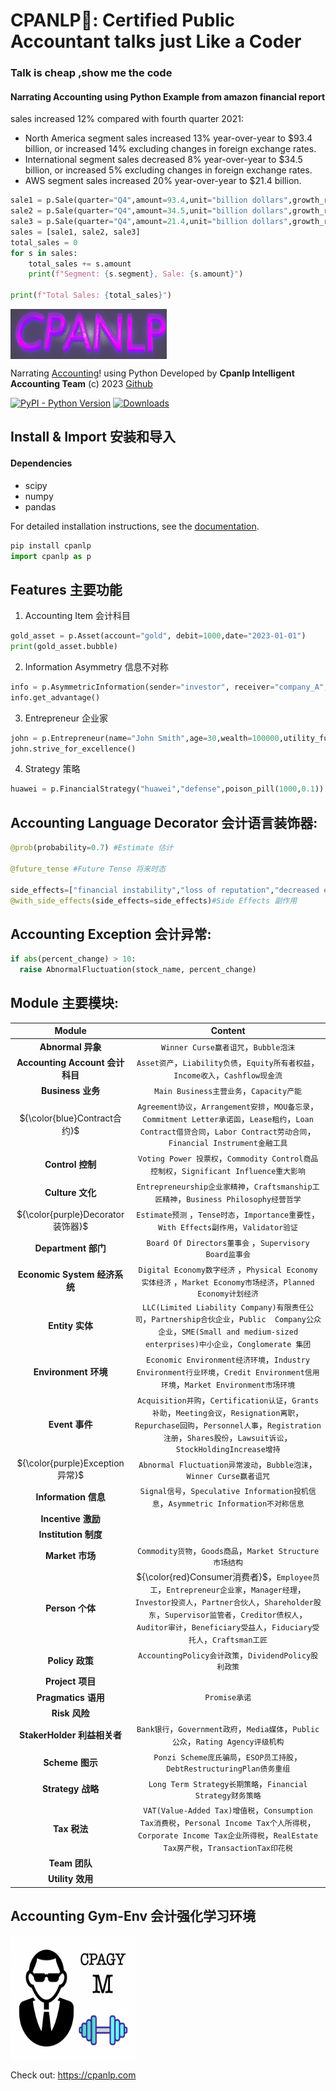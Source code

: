 # CPANLP🎺: Certified Public Accountant talks just Like a Coder
### Talk is cheap ,show me the code
#### Narrating Accounting using Python Example from amazon financial report

sales increased 12% compared with fourth quarter 2021:
  - North America segment sales increased 13% year-over-year to $93.4 billion, or increased 14% excluding changes in foreign exchange rates.
  - International segment sales decreased 8% year-over-year to $34.5 billion, or increased 5% excluding changes in foreign exchange rates.
  - AWS segment sales increased 20% year-over-year to $21.4 billion.
```python
sale1 = p.Sale(quarter="Q4",amount=93.4,unit="billion dollars",growth_rate=13%,year=2022,segment="North America")
sale2 = p.Sale(quarter="Q4",amount=34.5,unit="billion dollars",growth_rate=-8%,year=2022,segment="International")
sale3 = p.Sale(quarter="Q4",amount=21.4,unit="billion dollars",growth_rate=20%,year=2022,segment="AWS")
sales = [sale1, sale2, sale3]
total_sales = 0
for s in sales:
    total_sales += s.amount
    print(f"Segment: {s.segment}, Sale: {s.amount}")

print(f"Total Sales: {total_sales}")
```

<a href="https://cpanlp.com">
<img src="https://raw.githubusercontent.com/accounting-intelligent-ai/cpanlp/main/cpanlp.png" width = "250" height = "80" alt="logo" align=center />
</a>

Narrating [Accounting](https://cpanlp.com/overview/redefine)! using Python
Developed by **Cpanlp Intelligent Accounting Team** (c) 2023
[Github](https://github.com/accounting-intelligent-ai/cpanlp)

[![PyPI - Python Version](https://img.shields.io/static/v1?label=pypi&message=v1.2.26&color=blue)](https://pypi.org/project/cpanlp/)
[![Downloads](https://static.pepy.tech/badge/cpanlp/week)](https://pepy.tech/project/cpanlp)

## Install & Import 安装和导入
#### Dependencies
- scipy 
- numpy
- pandas
  
For detailed installation instructions, see the
[documentation](https://cpanlp.com/documentation).
```python
pip install cpanlp
import cpanlp as p
```

## Features 主要功能
1. Accounting Item 会计科目
```python
gold_asset = p.Asset(account="gold", debit=1000,date="2023-01-01")
print(gold_asset.bubble)
```
2. Information Asymmetry 信息不对称
```python
info = p.AsymmetricInformation(sender="investor", receiver="company_A", message="I am very interested in investing in your business", hidden_information="I have a limited budget")
info.get_advantage()
```
3. Entrepreneur 企业家
```python
john = p.Entrepreneur(name="John Smith",age=30,wealth=100000,utility_function=0, experience=5,company=LLC("Apple","Electronics",1000000),entrepreneurship=Entrepreneurship(leadership=9.0))
john.strive_for_excellence()
```
4. Strategy 策略
```python
huawei = p.FinancialStrategy("huawei","defense",poison_pill(1000,0.1))
```

## Accounting Language Decorator 会计语言装饰器:
```python
@prob(probability=0.7) #Estimate 估计

@future_tense #Future Tense 将来时态

side_effects=["financial instability","loss of reputation","decreased employee morale"]
@with_side_effects(side_effects=side_effects)#Side Effects 副作用
```

## Accounting Exception 会计异常:
```python
if abs(percent_change) > 10:
  raise AbnormalFluctuation(stock_name, percent_change)
```

## Module 主要模块:
|  Module   | Content  |
|  :----:  | :----:  |
| **Abnormal 异象**  | `Winner Curse赢者诅咒`，`Bubble泡沫`|
| **Accounting Account 会计科目**  | `Asset资产`，`Liability负债`，`Equity所有者权益`，`Income收入`，`Cashflow现金流` |
| **Business 业务**  | `Main Business主营业务`，`Capacity产能` |
| ${\color{blue}Contract合约}$  | `Agreement协议`，`Arrangement安排`，`MOU备忘录`，`Commitment Letter承诺函`，`Lease租约`，`Loan Contract借贷合同`，`Labor Contract劳动合同`，`Financial Instrument金融工具` |
| **Control 控制**  | `Voting Power 投票权`，`Commodity Control商品控制权`，`Significant Influence重大影响` |
| **Culture 文化**  | `Entrepreneurship企业家精神`，`Craftsmanship工匠精神`，`Business Philosophy经营哲学` |
| ${\color{purple}Decorator装饰器}$| `Estimate预测` ，`Tense时态`，`Importance重要性`，`With Effects副作用`，`Validator验证`|
| **Department 部门**  | `Board Of Directors董事会` ，`Supervisory Board监事会`|
| **Economic System 经济系统** |  `Digital Economy数字经济` ，`Physical Economy实体经济` ，`Market Economy市场经济`，`Planned  Economy计划经济` |
| **Entity 实体**  | `LLC(Limited Liability Company)有限责任公司`，`Partnership合伙企业`，`Public  Company公众企业`，`SME(Small and medium-sized enterprises)中小企业`，`Conglomerate 集团` |
| **Environment 环境**  | `Economic Environment经济环境`，`Industry Environment行业环境`，`Credit Environment信用环境`，`Market Environment市场环境`|
| **Event 事件**  | `Acquisition并购`，`Certification认证`，`Grants补助`，`Meeting会议`，`Resignation离职`，`Repurchase回购`，`Personnel人事`，`Registration注册`，`Shares股份`，`Lawsuit诉讼`，`StockHoldingIncrease增持` |
| ${\color{purple}Exception异常}$| `Abnormal Fluctuation异常波动`，`Bubble泡沫`，`Winner Curse赢者诅咒`|
| **Information 信息**  | `Signal信号`，`Speculative Information投机信息`，`Asymmetric Information不对称信息` |
| **Incentive 激励**  |   |
| **Institution 制度**  |  |
| **Market 市场**  | `Commodity货物`，`Goods商品`，`Market Structure市场结构`|
| **Person 个体**  | ${\color{red}Consumer消费者}$，`Employee员工`，`Entrepreneur企业家`，`Manager经理`，`Investor投资人`，`Partner合伙人`，`Shareholder股东`，`Supervisor监管者`，`Creditor债权人`，`Auditor审计`，`Beneficiary受益人`，`Fiduciary受托人`，`Craftsman工匠` |
| **Policy 政策**  | `AccountingPolicy会计政策`，`DividendPolicy股利政策` |
| **Project 项目**  |  |
| **Pragmatics 语用**  | `Promise承诺` |
| **Risk 风险** | |
| **StakerHolder 利益相关者**  | `Bank银行`，`Government政府`，`Media媒体`，`Public公众`，`Rating Agency评级机构` |
| **Scheme 图示**  | `Ponzi Scheme庞氏骗局`，`ESOP员工持股`，`DebtRestructuringPlan债务重组` |
| **Strategy 战略**  | `Long Term Strategy长期策略`，`Financial Strategy财务策略` |
| **Tax 税法**  | `VAT(Value-Added Tax)增值税`，`Consumption Tax消费税`，`Personal Income Tax个人所得税`，`Corporate Income Tax企业所得税`，`RealEstate Tax房产税`，`TransactionTax印花税` |
| **Team 团队**  |  |
| **Utility 效用**  | |

## Accounting Gym-Env 会计强化学习环境
<a href="https://pypi.org/project/cpagym/">
<img src="https://raw.githubusercontent.com/accounting-intelligent-ai/cpagym/main/cpagym.png" width = "200" height = "200" alt="logo" align=center />
</a>

Check out: https://cpanlp.com